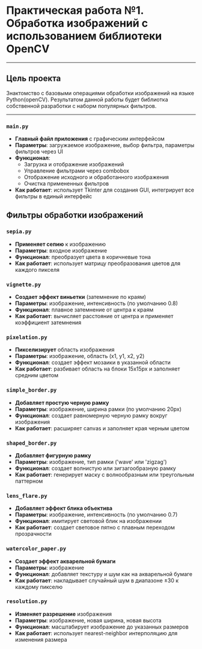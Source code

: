 # Практическая работа №1. Обработка изображений с использованием библиотеки OpenCV

---

## Цель проекта

Знактомство с базовыми операциями обработки изображений на языке Python(openCV). Результатом данной работы будет библиотка собственной разработки с наборм популярных фильтров.

---

### `main.py`
- **Главный файл приложения** с графическим интерфейсом
- **Параметры**: загружаемое изображение, выбор фильтра, параметры фильтров через UI
- **Функционал**: 
  - Загрузка и отображение изображений
  - Управление фильтрами через combobox
  - Отображение исходного и обработанного изображения
  - Очистка примененных фильтров
- **Как работает**: использует Tkinter для создания GUI, интегрирует все фильтры в единый интерфейс

##  Фильтры обработки изображений

### `sepia.py`
- **Применяет сепию** к изображению
- **Параметры**: входное изображение
- **Функционал**: преобразует цвета в коричневые тона
- **Как работает**: использует матрицу преобразования цветов для каждого пикселя

### `vignette.py`
- **Создает эффект виньетки** (затемнение по краям)
- **Параметры**: изображение, интенсивность (по умолчанию 0.8)
- **Функционал**: плавное затемнение от центра к краям
- **Как работает**: вычисляет расстояние от центра и применяет коэффициент затемнения

### `pixelation.py`
- **Пикселизирует** область изображения
- **Параметры**: изображение, область (x1, y1, x2, y2)
- **Функционал**: создает эффект мозаики в указанной области
- **Как работает**: разбивает область на блоки 15x15px и заполняет средним цветом

### `simple_border.py`
- **Добавляет простую черную рамку**
- **Параметры**: изображение, ширина рамки (по умолчанию 20px)
- **Функционал**: создает равномерную черную рамку вокруг изображения
- **Как работает**: расширяет canvas и заполняет края черным цветом

### `shaped_border.py`
- **Добавляет фигурную рамку**
- **Параметры**: изображение, тип рамки ('wave' или 'zigzag')
- **Функционал**: создает волнистую или зигзагообразную рамку
- **Как работает**: генерирует маску с волнообразным или треугольным паттерном

### `lens_flare.py`
- **Добавляет эффект блика объектива**
- **Параметры**: изображение, интенсивность (по умолчанию 0.7)
- **Функционал**: имитирует световой блик на изображении
- **Как работает**: создает световое пятно с плавным переходом прозрачности

### `watercolor_paper.py`
- **Создает эффект акварельной бумаги**
- **Параметры**: изображение
- **Функционал**: добавляет текстуру и шум как на акварельной бумаге
- **Как работает**: накладывает случайный шум в диапазоне ±30 к каждому пикселю

### `resolution.py`
- **Изменяет разрешение** изображения
- **Параметры**: изображение, новая ширина, новая высота
- **Функционал**: масштабирует изображение до указанных размеров
- **Как работает**: использует nearest-neighbor интерполяцию для изменения размера

